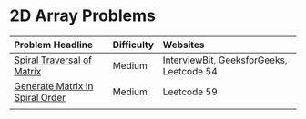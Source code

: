 # 2D Array Problems



| Problem Headline | Difficulty | Websites |
| :--- | :--- | :--- |
| [Spiral Traversal of Matrix](spiral-traversal-of-matrix.md) | Medium | InterviewBit, GeeksforGeeks, Leetcode 54 |
| [Generate Matrix in Spiral Order](generate-matrix-in-spiral-order.md) | Medium | Leetcode 59 |
|  |  |  |

